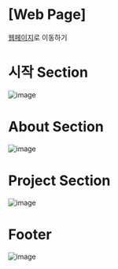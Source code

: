 # [Web Page]
<a href="https://whalekimm.github.io/Introduction/" target="_blank">웹페이지</a>로 이동하기

# 시작 Section
![image](https://github.com/WhaleKimm/Introduction/assets/134510321/c30eeef5-1d9e-4ffa-ba31-af94a1a1d940)

# About Section
![image](https://github.com/WhaleKimm/Introduction/assets/134510321/f2897639-cace-4d40-ac50-8d1b5f0430b7)

# Project Section
![image](https://github.com/WhaleKimm/Introduction/assets/134510321/f71da309-78cc-468b-88ef-3875834e173d)

# Footer 
![image](https://github.com/WhaleKimm/Introduction/assets/134510321/9e1f531d-1e69-4ba2-91d6-ecef4acea282)

